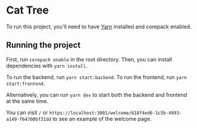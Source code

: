 # Cat Tree

To run this project, you'll need to have [Yarn](https://yarnpkg.com/) installed and corepack enabled.

## Running the project

First, run `corepack enable` in the root directory. Then, you can install dependencies with `yarn install`.

To run the backend, run `yarn start:backend`. To run the frontend, run `yarn start:frontend`.

Alternatively, you can run `yarn dev` to start both the backend and frontend at the same time.

You can visit `/` or `https://localhost:3001/welcome/618f4ed6-1c5b-4993-a149-f64700bf31dd` to see an example of the welcome page.